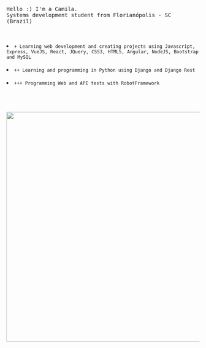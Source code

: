 <p align="center">
  <br>
  <br>
  <br>
  <p><samp>Hello :) I'm a Camila.<br> Systems development student from Florianópolis - SC (Brazil)</samp></p>
  <br>
  <br>
  <li><code>+ Learning web development and creating projects using Javascript, Express, VueJS, React, JQuery, CSS3, HTML5, Angular, NodeJS, Bootstrap and MySQL</code></li>
  <br>
  <li><code>++ Learning and programming in Python using Django and Django Rest</code></li>
  <br>
  <li><code>+++ Programming Web and API tests with RobotFramework</code></li>
  <br>
  <br>
  <br>
  <br>
  <img src="https://media.giphy.com/media/3o6Zt6ML6BklcajjsA/giphy.gif" width="600"/>
</p>
